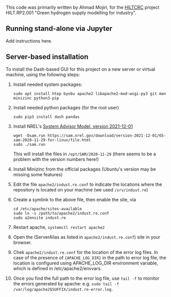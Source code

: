 This code was primarily written by Ahmad Mojiri, for the [HILTCRC](https://www.hiltcrc.com.au/) project HILT.RP2.001 "Green hydrogen supply modelling for industry".

## Running stand-alone via Jupyter

Add instructions here.

## Server-based installation

To install the Dash-based GUI for this project on a new server or virtual machine, using the following steps:

1. Install needed system packages:
   ```
   sudo apt install htop byobu apache2 libapache2-mod-wsgi-py3 git man minizinc python3-pip
   ```

2. Install needed python packages (for the root user)
   ```
   sudo pip3 install dash pandas
   ```

3. Install NREL's [System Advisor Model, version 2021-12-01](https://sam.nrel.gov/download/version-2021-12-01.html)
   ```
   wget -Osam.run https://sam.nrel.gov/download/version-2021-12-01/65-sam-2020-11-29-for-linux/file.html
   sudo ./sam.run
   ```
   This will install the files in `/opt/SAM/2020-11-29`
   (there seems to be a problem with the version numbers here!)

4. Install Minizinc from the official packages (Ubuntu's version may be missing some features)

5. Edit the file `apache2/indust.re.conf` to indicate the locations where the repository is located on your machine (we used `/srv/indust.re`)

6. Create a symlink to the above file, then enable the site, via
   ```
   cd /etc/apache/sites-available
   sudo ln -s /path/to/apache2/indust.re.conf
   sudo a2ensite indust.re
   ```

7. Restart apache, `systemctl restart apache2`

8. Open the (ServerAlias as listed in `apache2/indust.re.conf`) site in your browser.

9. Chek `apache2/indust.re.conf` for the location of the error log files. In case of the presence of `{APACHE_LOG_DIR}` in the path to error log file, the location is configured using APACHE_LOG_DIR environment variable, which is defined in /etc/apache2/envvars.

10. Once you find the full path to the error log file, use `tail -f` to monitor the errors generated by apache: e.g. `sudo tail -f /var/log/apache2$SUFFIX/indust.re-error.log`.
   


